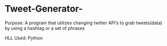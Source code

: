 # Tweet-Generator-
Purpose: A program that utilizes changing twitter API’s to grab tweets(data) by using a hashtag or a set of phrases

HLL Used: Python
